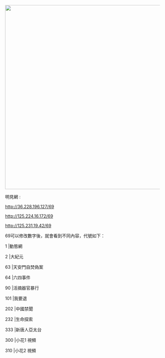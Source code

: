 <div align="center"><img src="/img-2/swspip.jpg" width=600></div><p>

明見網 :<P><P>

http://36.228.196.127/69<p>
http://125.224.16.172/69<p>
http://125.231.19.42/69<p>


69可以修改數字後，就會看到不同內容，代號如下：<p><p>

1      |動態網<p>
2      |大紀元<p>
63    |天安門自焚偽案<p>
64    |六四事件<p>
90    |活摘器官暴行<p>
101  |我要退<p>
202  |中國禁聞<p>
232  |生命探索<p>
333  |新唐人亞太台<p>
300  |小花1 視頻<p>
310  |小花2 視頻<p>





  
